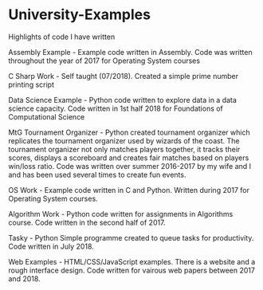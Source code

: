# University-Examples
Highlights of code I have written

Assembly Example - Example code written in Assembly. Code was written throughout the year of 2017 for Operating System courses

C Sharp Work - Self taught (07/2018). Created a simple prime number printing script

Data Science Example - Python code written to explore data in a data science capacity. Code written in 1st half 2018 for Foundations of Computational Science

MtG Tournament Organizer - Python created tournament organizer which replicates the tournament organizer used by wizards of the coast.
The tournament organizer not only matches players together, it tracks their scores, displays a scoreboard and creates fair matches
based on players win/loss ratio.
    Code was written over summer 2016-2017 by my wife and I and has been used several times to create fun events.
  
OS Work - Example code written in C and Python. Written during 2017 for Operating System courses.

Algorithm Work - Python code written for assignments in Algorithms course. Code written in the second half of 2017.

Tasky - Python Simple programme created to queue tasks for productivity. Code written in July 2018.

Web Examples - HTML/CSS/JavaScript examples. There is a website and a rough interface design. Code written for vairous web papers between 2017 and 2018.
